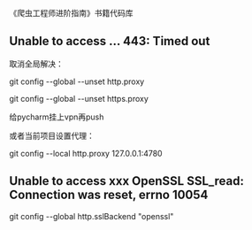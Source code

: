 《爬虫工程师进阶指南》书籍代码库


##  Unable to access ... 443: Timed out 

取消全局解决：

git config --global --unset http.proxy

git config --global --unset https.proxy

给pycharm挂上vpn再push


或者当前项目设置代理：

git config --local http.proxy 127.0.0.1:4780


## Unable to access xxx OpenSSL SSL_read: Connection was reset, errno 10054

git config --global http.sslBackend "openssl"


